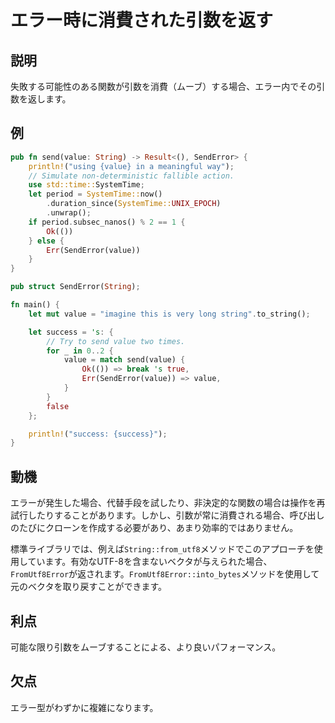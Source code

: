 # エラー時に消費された引数を返す

## 説明

失敗する可能性のある関数が引数を消費（ムーブ）する場合、エラー内でその引数を返します。

## 例

```rust
pub fn send(value: String) -> Result<(), SendError> {
    println!("using {value} in a meaningful way");
    // Simulate non-deterministic fallible action.
    use std::time::SystemTime;
    let period = SystemTime::now()
        .duration_since(SystemTime::UNIX_EPOCH)
        .unwrap();
    if period.subsec_nanos() % 2 == 1 {
        Ok(())
    } else {
        Err(SendError(value))
    }
}

pub struct SendError(String);

fn main() {
    let mut value = "imagine this is very long string".to_string();

    let success = 's: {
        // Try to send value two times.
        for _ in 0..2 {
            value = match send(value) {
                Ok(()) => break 's true,
                Err(SendError(value)) => value,
            }
        }
        false
    };

    println!("success: {success}");
}
```

## 動機

エラーが発生した場合、代替手段を試したり、非決定的な関数の場合は操作を再試行したりすることがあります。しかし、引数が常に消費される場合、呼び出しのたびにクローンを作成する必要があり、あまり効率的ではありません。

標準ライブラリでは、例えば`String::from_utf8`メソッドでこのアプローチを使用しています。有効なUTF-8を含まないベクタが与えられた場合、`FromUtf8Error`が返されます。`FromUtf8Error::into_bytes`メソッドを使用して元のベクタを取り戻すことができます。

## 利点

可能な限り引数をムーブすることによる、より良いパフォーマンス。

## 欠点

エラー型がわずかに複雑になります。
